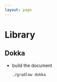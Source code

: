 ```yaml
---
layout: page
---
```


# Library

## Dokka

* build the document

    ```shell
    ./gradlew dokka
    ```
